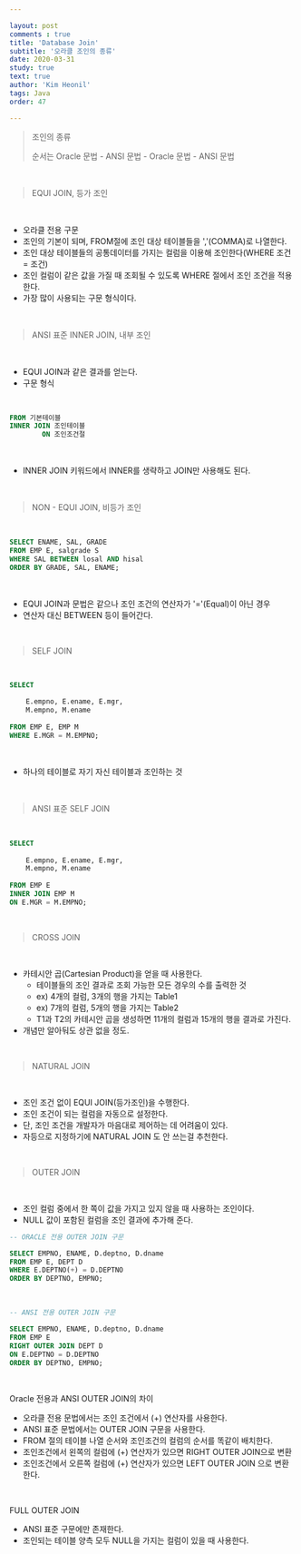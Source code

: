 ```yaml
---

layout: post
comments : true
title: 'Database Join'
subtitle: '오라클 조인의 종류'
date: 2020-03-31
study: true
text: true
author: 'Kim Heonil'
tags: Java
order: 47

---
```



> 조인의 종류
>
> 순서는 Oracle 문법 - ANSI 문법 - Oracle 문법 - ANSI 문법

<br>

> EQUI JOIN, 등가 조인

<br>

- 오라클 전용 구문
- 조인의 기본이 되며, FROM절에 조인 대상 테이블들을 ','(COMMA)로 나열한다.
- 조인 대상 테이블들의 공통데이터를 가지는 컬럼을 이용해 조인한다(WHERE 조건 = 조건)
- 조인 컬럼이 같은 값을 가질 때 조회될 수 있도록 WHERE 절에서 조인 조건을 적용한다.
- 가장 많이 사용되는 구문 형식이다.

<br>

> ANSI 표준 INNER JOIN, 내부 조인

<br>

- EQUI JOIN과 같은 결과를 얻는다.
- 구문 형식

<br>

``` sql
FROM 기본테이블
INNER JOIN 조인테이블
		ON 조인조건절
```

<br>

- INNER JOIN 키워드에서 INNER를 생략하고 JOIN만 사용해도 된다.

<br>

> NON - EQUI JOIN, 비등가 조인

<br>

``` sql
SELECT ENAME, SAL, GRADE 
FROM EMP E, salgrade S
WHERE SAL BETWEEN losal AND hisal
ORDER BY GRADE, SAL, ENAME;
```

<br>

- EQUI JOIN과 문법은 같으나 조인 조건의 연산자가 '='(Equal)이 아닌 경우
- 연산자 대신 BETWEEN 등이 들어간다.

<br>

> SELF JOIN

<br>

``` sql
SELECT 
    
    E.empno, E.ename, E.mgr,
    M.empno, M.ename
    
FROM EMP E, EMP M
WHERE E.MGR = M.EMPNO;
```

<br>

- 하나의 테이블로 자기 자신 테이블과 조인하는 것

<br>

>ANSI 표준 SELF JOIN

<br>

``` sql
SELECT 
    
    E.empno, E.ename, E.mgr,
    M.empno, M.ename
    
FROM EMP E
INNER JOIN EMP M
ON E.MGR = M.EMPNO;
```

<br>

> CROSS JOIN

<br>

- 카테시안 곱(Cartesian Product)을 얻을 때 사용한다.
  - 테이블들의 조인 결과로 조회 가능한 모든 경우의 수를 출력한 것
  - ex) 4개의 컬럼, 3개의 행을 가지는 Table1
  - ex) 7개의 컬럼, 5개의 행을 가지는 Table2
  - T1과 T2의 카테시안 곱을 생성하면 11개의 컬럼과 15개의 행을 결과로 가진다.
- 개념만 알아둬도 상관 없을 정도.

<br>

> NATURAL JOIN

<br>

- 조인 조건 없이 EQUI JOIN(등가조인)을 수행한다.
- 조인 조건이 되는 컬럼을 자동으로 설정한다.
- 단, 조인 조건을 개발자가 마음대로 제어하는 데 어려움이 있다.
- 자등으로 지정하기에 NATURAL JOIN 도 안 쓰는걸 추천한다.



<br>

> OUTER JOIN

<br>

- 조인 컬럼 중에서 한 쪽이 값을 가지고 있지 않을 때 사용하는 조인이다.
- NULL 값이 포함된 컬럼을 조인 결과에 추가해 준다.

``` sql
-- ORACLE 전용 OUTER JOIN 구문

SELECT EMPNO, ENAME, D.deptno, D.dname
FROM EMP E, DEPT D
WHERE E.DEPTNO(+) = D.DEPTNO
ORDER BY DEPTNO, EMPNO;
```



<br>



``` sql
-- ANSI 전용 OUTER JOIN 구문

SELECT EMPNO, ENAME, D.deptno, D.dname
FROM EMP E
RIGHT OUTER JOIN DEPT D
ON E.DEPTNO = D.DEPTNO
ORDER BY DEPTNO, EMPNO;
```



<br>



Oracle 전용과 ANSI OUTER JOIN의 차이

- 오라클 전용 문법에서는 조인 조건에서 (+) 연산자를 사용한다.
- ANSI 표준 문법에서는 OUTER JOIN 구문을 사용한다.
- FROM 절의 테이블 나열 순서와 조인조건의 컬럼의 순서를 똑같이 배치한다.
- 조인조건에서 왼쪽의 컬럼에 (+) 연산자가 있으면 RIGHT OUTER JOIN으로 변환
- 조인조건에서 오른쪽 컬럼에 (+) 연산자가 있으면 LEFT OUTER JOIN 으로 변환한다.

<br>

FULL OUTER JOIN

- ANSI 표준 구문에만 존재한다.
- 조인되는 테이블 양측 모두 NULL을 가지는 컬럼이 있을 때 사용한다.

<br><br>